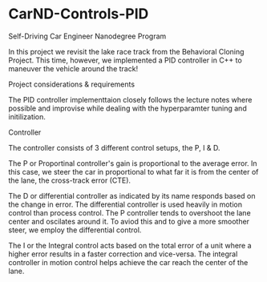 # CarND-Controls-PID
Self-Driving Car Engineer Nanodegree Program

In this project we revisit the lake race track from the Behavioral Cloning Project. This time, however, we implemented a PID controller in C++ to maneuver the vehicle around the track!

Project considerations & requirements

The PID controller implementtaion closely follows the lecture notes where possible and improvise while dealing with the hyperparamter tuning and initilization.

Controller

The controller consists of 3 different control setups, the P, I & D.

The P or Proportinal controller's gain is proportional to the average error. In this case, we steer the car in proportional to what far it is from the center of the lane, the cross-track error (CTE).

The D or differential controller as indicated by its name responds based on the change in error. The differential controller is used heavily in motion control than process control. The P controller tends to overshoot the lane center and oscilates around it. To aviod this and to give a more smoother steer, we employ the differential control.

The I or the Integral control acts based on the total error of a unit where a higher error results in a faster correction and vice-versa. The integral controller in motion control helps achieve the car reach the center of the lane.
